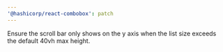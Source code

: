 ```yaml
---
'@hashicorp/react-combobox': patch
---
```


Ensure the scroll bar only shows on the y axis when the list size exceeds the default 40vh max height.
